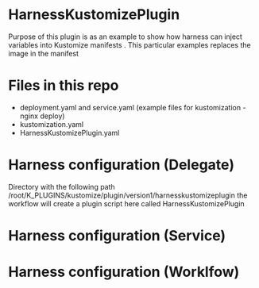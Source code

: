 # HarnessKustomizePlugin

Purpose of this plugin is as an example to show how harness can inject variables into Kustomize manifests .
This particular examples replaces the image in the manifest 

# Files in this repo 

- deployment.yaml and service.yaml (example files for kustomization - nginx deploy)
- kustomization.yaml
- HarnessKustomizePlugin.yaml

# Harness configuration (Delegate)

Directory with the following path /root/K_PLUGINS/kustomize/plugin/version1/harnesskustomizeplugin the workflow will create a plugin script here called HarnessKustomizePlugin


# Harness configuration (Service)


# Harness configuration (Worklfow)
